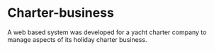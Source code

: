 # Charter-business
A web based system was developed for a yacht charter company to manage aspects of its holiday charter business. 
